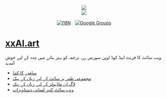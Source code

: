 <p align="center"><a href="https://xxai.art"><img src="https://cdn.jsdelivr.net/gh/xxai-art/doc/logo.svg"/></a><br/><a href="https://xxai.art"><img src="https://cdn.jsdelivr.net/gh/xxai-art/doc/xxai.svg"/></a></p><p align="center"><a href="https://github.com/xxai-art/doc#readme"><img alt="I18N" src="https://cdn.jsdelivr.net/gh/wactax/img/t.svg"/></a>　<a href="https://groups.google.com/u/0/g/xxai-art"><img alt="Google Groups" src="https://cdn.jsdelivr.net/gh/wactax/img/g-groups.svg"/></a></p>

# [xxAI.art](https://xxAI.art)

ویب سائٹ کا فرنٹ اینڈ کوڈ اوپن سورس ہے، ترجمہ کو بہتر بنانے میں مدد کے لیے خوش آمدید

* [سامنے کا کوڈ](https://github.com/xxai-art/web)
* [مجموعی طور پر سائٹ کے لیے زبان کے پیک](https://github.com/xxai-art/web/tree/main/i18n)
* [لاگ ان ماڈیولز کے لیے زبان کے پیک](https://github.com/wacpkg/user/tree/main/ui.i18n)
* [ویب سائٹ کثیر لسانی دستاویزات](https://github.com/xxai-doc)
